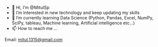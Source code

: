 - 👋 Hi, I’m @MitulSp
- 👀 I’m interested in new technology and keep updating my skills
- 🌱 I’m currently learning Data Science (Python, Pandas, Excel, NumPy, SciPy, tableau, Machine learning, Artificial intelligence etc...)
- 📫 How to reach me ...

Email: mitul.1315@gmail.com

<!---
MitulSp/MitulSp is a ✨ special ✨ repository because its `README.md` (this file) appears on your GitHub profile.
You can click the Preview link to take a look at your changes.
--->
